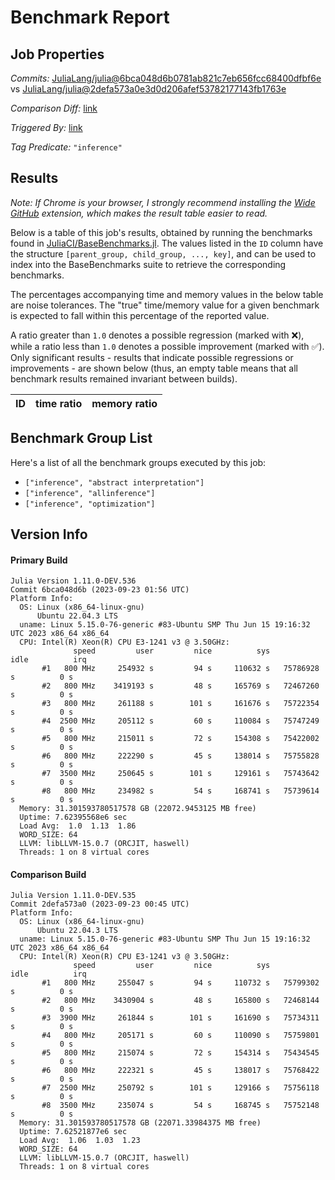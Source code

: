 # Benchmark Report

## Job Properties

*Commits:* [JuliaLang/julia@6bca048d6b0781ab821c7eb656fcc68400dfbf6e](https://github.com/JuliaLang/julia/commit/6bca048d6b0781ab821c7eb656fcc68400dfbf6e) vs [JuliaLang/julia@2defa573a0e3d0d206afef53782177143fb1763e](https://github.com/JuliaLang/julia/commit/2defa573a0e3d0d206afef53782177143fb1763e)

*Comparison Diff:* [link](https://github.com/JuliaLang/julia/compare/2defa573a0e3d0d206afef53782177143fb1763e..6bca048d6b0781ab821c7eb656fcc68400dfbf6e)

*Triggered By:* [link](https://github.com/JuliaLang/julia/commit/6bca048d6b0781ab821c7eb656fcc68400dfbf6e#commitcomment-128943527)

*Tag Predicate:* `"inference"`

## Results

*Note: If Chrome is your browser, I strongly recommend installing the [Wide GitHub](https://chrome.google.com/webstore/detail/wide-github/kaalofacklcidaampbokdplbklpeldpj?hl=en)
extension, which makes the result table easier to read.*

Below is a table of this job's results, obtained by running the benchmarks found in
[JuliaCI/BaseBenchmarks.jl](https://github.com/JuliaCI/BaseBenchmarks.jl). The values
listed in the `ID` column have the structure `[parent_group, child_group, ..., key]`,
and can be used to index into the BaseBenchmarks suite to retrieve the corresponding
benchmarks.

The percentages accompanying time and memory values in the below table are noise tolerances. The "true"
time/memory value for a given benchmark is expected to fall within this percentage of the reported value.

A ratio greater than `1.0` denotes a possible regression (marked with :x:), while a ratio less
than `1.0` denotes a possible improvement (marked with :white_check_mark:). Only significant results - results
that indicate possible regressions or improvements - are shown below (thus, an empty table means that all
benchmark results remained invariant between builds).

| ID | time ratio | memory ratio |
|----|------------|--------------|

## Benchmark Group List

Here's a list of all the benchmark groups executed by this job:

- `["inference", "abstract interpretation"]`
- `["inference", "allinference"]`
- `["inference", "optimization"]`

## Version Info

#### Primary Build

```
Julia Version 1.11.0-DEV.536
Commit 6bca048d6b (2023-09-23 01:56 UTC)
Platform Info:
  OS: Linux (x86_64-linux-gnu)
      Ubuntu 22.04.3 LTS
  uname: Linux 5.15.0-76-generic #83-Ubuntu SMP Thu Jun 15 19:16:32 UTC 2023 x86_64 x86_64
  CPU: Intel(R) Xeon(R) CPU E3-1241 v3 @ 3.50GHz: 
              speed         user         nice          sys         idle          irq
       #1   800 MHz     254932 s         94 s     110632 s   75786928 s          0 s
       #2   800 MHz    3419193 s         48 s     165769 s   72467260 s          0 s
       #3   800 MHz     261188 s        101 s     161676 s   75722354 s          0 s
       #4  2500 MHz     205112 s         60 s     110084 s   75747249 s          0 s
       #5   800 MHz     215011 s         72 s     154308 s   75422002 s          0 s
       #6   800 MHz     222290 s         45 s     138014 s   75755828 s          0 s
       #7  3500 MHz     250645 s        101 s     129161 s   75743642 s          0 s
       #8   800 MHz     234982 s         54 s     168741 s   75739614 s          0 s
  Memory: 31.301593780517578 GB (22072.9453125 MB free)
  Uptime: 7.62395568e6 sec
  Load Avg:  1.0  1.13  1.86
  WORD_SIZE: 64
  LLVM: libLLVM-15.0.7 (ORCJIT, haswell)
  Threads: 1 on 8 virtual cores

```

#### Comparison Build

```
Julia Version 1.11.0-DEV.535
Commit 2defa573a0 (2023-09-23 00:45 UTC)
Platform Info:
  OS: Linux (x86_64-linux-gnu)
      Ubuntu 22.04.3 LTS
  uname: Linux 5.15.0-76-generic #83-Ubuntu SMP Thu Jun 15 19:16:32 UTC 2023 x86_64 x86_64
  CPU: Intel(R) Xeon(R) CPU E3-1241 v3 @ 3.50GHz: 
              speed         user         nice          sys         idle          irq
       #1   800 MHz     255047 s         94 s     110732 s   75799302 s          0 s
       #2   800 MHz    3430904 s         48 s     165800 s   72468144 s          0 s
       #3  3900 MHz     261844 s        101 s     161690 s   75734311 s          0 s
       #4   800 MHz     205171 s         60 s     110090 s   75759801 s          0 s
       #5   800 MHz     215074 s         72 s     154314 s   75434545 s          0 s
       #6   800 MHz     222321 s         45 s     138017 s   75768422 s          0 s
       #7  2500 MHz     250792 s        101 s     129166 s   75756118 s          0 s
       #8  3500 MHz     235074 s         54 s     168745 s   75752148 s          0 s
  Memory: 31.301593780517578 GB (22071.33984375 MB free)
  Uptime: 7.62521877e6 sec
  Load Avg:  1.06  1.03  1.23
  WORD_SIZE: 64
  LLVM: libLLVM-15.0.7 (ORCJIT, haswell)
  Threads: 1 on 8 virtual cores

```
